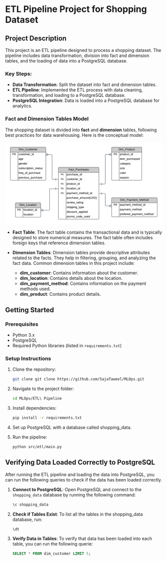 # ETL Pipeline Project for Shopping Dataset

## Project Description

This project is an ETL pipeline designed to process a shopping dataset. The pipeline includes data transformation, division into fact and dimension tables, and the loading of data into a PostgreSQL database.

### Key Steps:
- **Data Transformation**: Split the dataset into fact and dimension tables.
- **ETL Pipeline**: Implemented the ETL process with data cleaning, transformation, and loading to a PostgreSQL database.
- **PostgreSQL Integration**: Data is loaded into a PostgreSQL database for analytics.

### Fact and Dimension Tables Model

The shopping dataset is divided into **fact** and **dimension** tables, following best practices for data warehousing. Here is the conceptual model:

![Fact and Dimension Tables](https://github.com/SajaTaweel/MLOps/blob/aef46dea110cfc4e8d80e1df12fad1bb3c3a244e/ETL%20Pipeline/model.png)

- **Fact Table**: The fact table contains the transactional data and is typically designed to store numerical measures. The fact table often includes foreign keys that reference dimension tables.
  
- **Dimension Tables**: Dimension tables provide descriptive attributes related to the facts. They help in filtering, grouping, and analyzing the fact data. Common dimension tables in this project include:
  - **dim_customer**: Contains information about the customer.
  - **dim_location**: Contains details about the location.
  - **dim_payment_method**: Contains information on the payment methods used.
  - **dim_product**: Contains product details.

## Getting Started

### Prerequisites

- Python 3.x
- PostgreSQL
- Required Python libraries (listed in `requirements.txt`)

### Setup Instructions

1. Clone the repository:
   ```bash
   git clone git clone https://github.com/SajaTaweel/MLOps.git
   
2. Navigate to the project folder:
    ```bash
   cd MLOps/ETL\ Pipeline

3. Install dependencies:
    ```bash
    pip install -r requirements.txt

4. Set up PostgreSQL with a database called shopping_data.

5. Run the pipeline:
    ```bash
    python src/etl/main.py
    ```
    
## Verifying Data Loaded Correctly to PostgreSQL

After running the ETL pipeline and loading the data into PostgreSQL, you can run the following queries to check if the data has been loaded correctly.

1. **Connect to PostgreSQL**: Open PostgreSQL and connect to the `shopping_data` database by running the following command:

   ```bash
   \c shopping_data

2. **Check if Tables Exist**: To list all the tables in the shopping_data database, run:

    ```sql
    \dt

3. **Verify Data in Tables**: To verify that data has been loaded into each table, you can run the following querie:

    ```sql
    SELECT * FROM dim_customer LIMIT 5;
    ```
 





   



